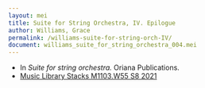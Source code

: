 ```yaml
---
layout: mei
title: Suite for String Orchestra, IV. Epilogue
author: Williams, Grace
permalink: /williams-suite-for-string-orch-IV/
document: williams_suite_for_string_orchestra_004.mei
---
```


- In *Suite for string orchestra.* Oriana Publications.
- <a href="https://tufts.primo.exlibrisgroup.com/permalink/01TUN_INST/1kc9gia/alma991018677497403851" target="_blank">Music Library Stacks M1103.W55 S8 2021</a>
